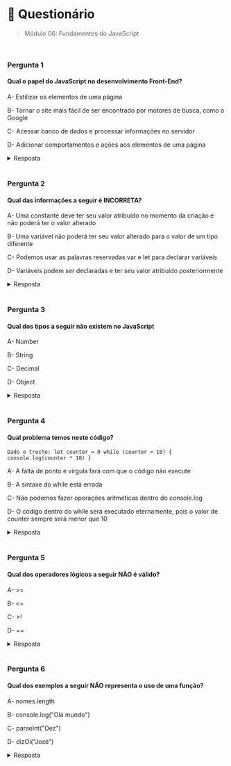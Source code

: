 # 📌 Questionário
> Módulo 06: Fundamentos do JavaScript

<br>

### Pergunta 1
#### Qual o papel do JavaScript no desenvolvimento Front-End?
A- Estilizar os elementos de uma página

B- Tornar o site mais fácil de ser encontrado por motores de busca, como o Google

C- Acessar banco de dados e processar informações no servidor

D- Adicionar comportamentos e ações aos elementos de uma página

<details>
    <summary>Resposta</summary>

    Adicionar comportamentos e ações aos elementos de uma página
    
    A alternativa correta para o papel do JavaScript no desenvolvimento front-end é "Adicionar comportamentos e ações aos elementos de uma página". Essa é a principal função do JavaScript no desenvolvimento front-end. Ele permite adicionar interatividade, responder a eventos, manipular o conteúdo da página e realizar ações dinâmicas, como animações e validações de formulários. O JavaScript é responsável por tornar os elementos de uma página mais dinâmicos e responsivos às interações do usuário.

</details>

<br>

### Pergunta 2
#### Qual das informações a seguir é INCORRETA?
A- Uma constante deve ter seu valor atribuído no momento da criação e não poderá ter o valor alterado

B- Uma variável não poderá ter seu valor alterado para o valor de um tipo diferente

C- Podemos usar as palavras reservadas var e let para declarar variáveis

D- Variáveis podem ser declaradas e ter seu valor atribuído posteriormente

<details>
    <summary>Resposta</summary>
    
    Uma variável não poderá ter seu valor alterado para o valor de um tipo diferente
    
    A informação incorreta é alternativa "Uma variável não poderá ter seu valor alterado para o valor de um tipo diferente". Pois, em linguagens de programação com tipagem dinâmica, como JavaScript e Python, é possível alterar o valor de uma variável para um valor de um tipo diferente. A tipagem dinâmica permite que uma variável seja reatribuída com um valor de qualquer tipo em qualquer momento.

</details>

<br>


### Pergunta 3
#### Qual dos tipos a seguir não existem no JavaScript
A- Number

B- String

C- Decimal

D- Object

<details>
    <summary>Resposta</summary>
    
    Decimal

    A resposta correta é "Decimal". Pois este tipo não existe no JavaScript. Em vez disso, o JavaScript usa o tipo "Number" para representar números de ponto flutuante, incluindo números decimais.
</details>

<br>

### Pergunta 4
#### Qual problema temos neste código?
```
Dado o trecho: let counter = 0 while (counter < 10) {  console.log(counter * 10) }
```
A- A falta de ponto e vírgula fará com que o código não execute

B- A sintaxe do while está errada

C- Não podemos fazer operações aritméticas dentro do console.log

D- O código dentro do while será executado eternamente, pois o valor de counter sempre será menor que 10
<details>
    <summary>Resposta</summary>
    
    O código dentro do while será executado eternamente, pois o valor de counter sempre será menor que 10

    A resposta correta para é "O código dentro do while será executado eternamente, pois o valor de counter sempre será menor que 10". Pois o valor de "counter" é inicializado como 0, e o bloco de código dentro do while é repetido enquanto a condição "counter < 10" for verdadeira. No entanto, o valor de "counter" nunca é incrementado dentro do loop, o que resultará em um loop infinito, imprimindo 0 repetidamente.
</details>

<br>

### Pergunta 5
#### Qual dos operadores lógicos a seguir NÃO é válido?

A- >=

B- <=

C- >!

D- ==

<details>
    <summary>Resposta</summary>
    
    >!

    A resposta correta é ">!". Pois não existe um operador lógico que combine o símbolo ">" (maior que) com o símbolo "!" (negação).
</details>

<br>

### Pergunta 6
#### Qual dos exemplos a seguir NÃO representa o uso de uma função?
A- nomes.length

B- console.log("Olá mundo")

C- parseInt("Dez")

D- dizOi("José")

<details>
    <summary>Resposta</summary>
    
    nomes.length

    O exemplo que NÃO representa o uso de uma função é a opção "nomes.length". Isso ocorre porque "nomes.length" é uma propriedade de um objeto/array (no caso, "length" é uma propriedade de um array chamado "nomes"), e não uma função.
</details>

